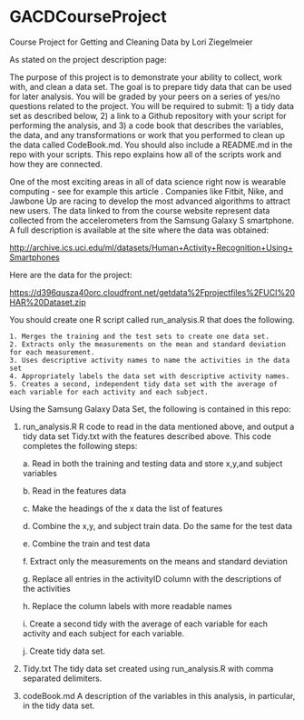 GACDCourseProject
=================

Course Project for Getting and Cleaning Data by Lori Ziegelmeier

As stated on the project description page:

The purpose of this project is to demonstrate your ability to collect, work with, and clean a data set. The goal is to prepare tidy data that can be used for later analysis. You will be graded by your peers on a series of yes/no questions related to the project. You will be required to submit: 1) a tidy data set as described below, 2) a link to a Github repository with your script for performing the analysis, and 3) a code book that describes the variables, the data, and any transformations or work that you performed to clean up the data called CodeBook.md. You should also include a README.md in the repo with your scripts. This repo explains how all of the scripts work and how they are connected. 

One of the most exciting areas in all of data science right now is wearable computing - see for example this article . Companies like Fitbit, Nike, and Jawbone Up are racing to develop the most advanced algorithms to attract new users. The data linked to from the course website represent data collected from the accelerometers from the Samsung Galaxy S smartphone. A full description is available at the site where the data was obtained:

http://archive.ics.uci.edu/ml/datasets/Human+Activity+Recognition+Using+Smartphones

Here are the data for the project:

https://d396qusza40orc.cloudfront.net/getdata%2Fprojectfiles%2FUCI%20HAR%20Dataset.zip

 You should create one R script called run_analysis.R that does the following. 

    1. Merges the training and the test sets to create one data set.
    2. Extracts only the measurements on the mean and standard deviation for each measurement. 
    3. Uses descriptive activity names to name the activities in the data set
    4. Appropriately labels the data set with descriptive activity names. 
    5. Creates a second, independent tidy data set with the average of each variable for each activity and each subject. 



Using the Samsung Galaxy Data Set, the following is contained in this repo:

1.  run_analysis.R
  R code to read in the data mentioned above, and output a tidy data set Tidy.txt with the features described above. 
  This code completes the following steps:

    a. Read in both the training and testing data and store x,y,and subject variables

    b. Read in the features data
    
    c. Make the headings of the x data the list of features
    
    d. Combine the x,y, and subject train data.  Do the same for the test data
    
    e. Combine the train and test data
    
    f. Extract only the measurements on the means and standard deviation
    
    g. Replace all entries in the activityID column with the descriptions of the activities
    
    h. Replace the column labels with more readable names
    
    i. Create a second tidy with the average of each variable for each activity and each subject for each variable.
    
    j. Create tidy data set.

2.  Tidy.txt
  The tidy data set created using run_analysis.R with comma separated delimiters.
3. codeBook.md
  A description of the variables in this analysis, in particular, in the tidy data set.

